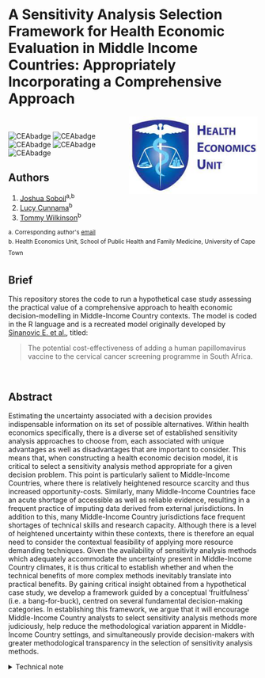 # A Sensitivity Analysis Selection Framework for Health Economic Evaluation in Middle Income Countries: Appropriately Incorporating a Comprehensive Approach

<img src="misc/logo.jpg" width="260" align="right" />
<br/>

![CEAbadge](https://img.shields.io/github/issues/jSoboil/Dissertation)
![CEAbadge](https://img.shields.io/github/last-commit/jSoboil/Dissertation)
![CEAbadge](https://img.shields.io/github/license/jSoboil/Dissertation)
![CEAbadge](https://img.shields.io/badge/R-v4.0.0+-blue)
![CEAbadge](https://img.shields.io/badge/JAGS-v4.3.0-blue)

## Authors
1. [Joshua Soboil](https://orcid.org/0000-0003-1362-8465)<sup>a,b</sup>
2. [Lucy Cunnama](https://orcid.org/0000-0003-2134-4905)<sup>b</sup>
3. [Tommy Wilkinson](https://orcid.org/0000-0003-0806-2196)<sup>b</sup>

<sup>a. Corresponding author's [email](mailto:soboil.joshua@gmail.com) <br/>
b. Health Economics Unit, School of Public Health and Family Medicine, University of Cape Town<sup>
<br/>

## Brief
This repository stores the code to run a hypothetical case study assessing the practical value of a comprehensive approach to health economic decision-modelling in Middle-Income Country contexts. The model is coded in the R language and is a recreated model originally developed by [Sinanovic E. et al.](https://doi.org/10.1016/j.vaccine.2009.08.004), titled:

>The potential cost-effectiveness of adding a human papillomavirus vaccine to the cervical cancer screening programme in South Africa.


<br/>

## Abstract
Estimating the uncertainty associated with a decision provides indispensable information on its set of possible alternatives. Within health economics specifically, there is a diverse set of established sensitivity analysis approaches to choose from, each associated with unique advantages as well as disadvantages that are important to consider. This means that, when constructing a health economic decision model, it is critical to select a sensitivity analysis method appropriate for a given decision problem. This point is particularly salient to Middle-Income Countries, where there is relatively heightened resource scarcity and thus increased opportunity-costs. Similarly, many Middle-Income Countries face an acute shortage of accessible as well as reliable evidence, resulting in a frequent practice of imputing data derived from external jurisdictions. In addition to this, many Middle-Income Country jurisdictions face frequent shortages of technical skills and research capacity. Although there is a level of heightened uncertainty within these contexts, there is therefore an equal need to consider the contextual feasibility of applying more resource demanding techniques. Given the availability of sensitivity analysis methods which adequately accommodate the uncertainty present in Middle-Income Country climates, it is thus critical to establish whether and when the technical benefits of more complex methods inevitably translate into practical benefits. By gaining critical insight obtained from a hypothetical case study, we develop a framework guided by a conceptual ‘fruitfulness’ (i.e. a bang-for-buck), centred on several fundamental decision-making categories. In establishing this framework, we argue that it will encourage Middle-Income Country analysts to select sensitivity analysis methods more judiciously, help reduce the methodological variation apparent in Middle-Income Country settings, and simultaneously provide decision-makers with greater methodological transparency in the selection of sensitivity analysis methods.

<details>
<summary>Technical note</summary>
Before running the model, ensure that the local working directory is set to the location of the .Rproj folder saved on your computer. In RStudio, the easiest way to select the local directory path is by pressing Ctrl + Shift + H.

The coding style throughout the model follows the framework proposed by [Alarid-Escudero F. et al.](https://doi.org/10.1007/s40273-019-00837-x) titled:

>A Need for Change! A Coding Framework for Improving Transparency in Decision Modeling. 

<br/>